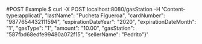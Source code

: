 #POST Example
$ curl -X POST localhost:8080/gasStation -H 'Content-type:applicati", "lastName": "Pucheta Figueroa", "cardNumber": "9877654432111594", "expirationDateYear": "2020", "expirationDateMonth": "1", "gasType": "1", "amount": "10.00", "gasStation": "587fbd68edfe99480a072f15", "sellerName": "Pedrito"}'
